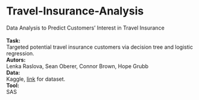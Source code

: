 # Travel-Insurance-Analysis
Data Analysis to Predict Customers’ Interest in Travel Insurance <br>
<br>
**Task:** <br>
Targeted potential travel insurance customers via decision tree and logistic regression. <br>
**Autors:** <br>
Lenka Raslova, Sean Oberer, Connor Brown, Hope Grubb <br>
**Data: <br>**
Kaggle, [link](https://www.kaggle.com/tejashvi14/travel-insurance-prediction-data) for dataset. <br>
**Tool:** <br>
SAS <br>

